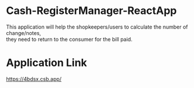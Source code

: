 # Cash-RegisterManager-ReactApp

This application will help the shopkeepers/users to calculate the number of change/notes, <br>
they need to return to the consumer for the bill paid.

# Application Link
https://4bdsx.csb.app/
